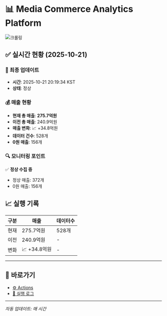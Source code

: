 # 📊 Media Commerce Analytics Platform

![크롤링](https://img.shields.io/badge/크롤링-정상-green)

## ✅ 실시간 현황 (2025-10-21)

### 📍 최종 업데이트
- **시간**: 2025-10-21 20:19:34 KST
- **상태**: 정상

### 💰 매출 현황
- **현재 총 매출**: **275.7억원**
- **이전 총 매출**: 240.9억원
- **매출 변화**: 📈 +34.8억원
- **데이터 건수**: 528개
- **0원 매출**: 156개

### 🔍 모니터링 포인트

✅ **정상 수집 중**
- 정상 매출: 372개
- 0원 매출: 156개


## 📈 실행 기록

| 구분 | 매출 | 데이터수 |
|------|------|----------|
| 현재 | 275.7억원 | 528개 |
| 이전 | 240.9억원 | - |
| 변화 | 📈 +34.8억원 | - |

---

## 🔗 바로가기

- [⚙️ Actions](../../actions)
- [📝 실행 로그](../../actions/workflows/daily_scraping.yml)

---

*자동 업데이트: 매 시간*
